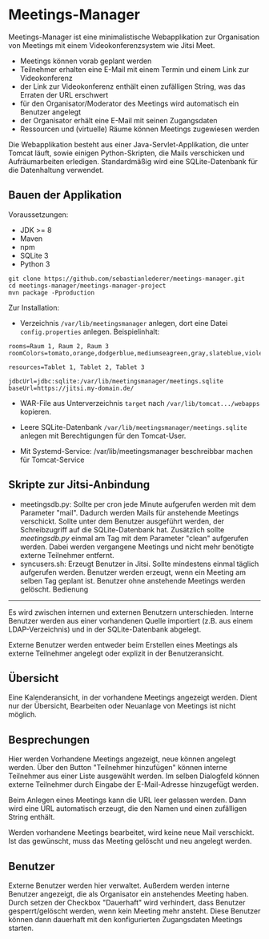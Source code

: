 Meetings-Manager
================
Meetings-Manager ist eine minimalistische Webapplikation zur Organisation von Meetings mit einem Videokonferenzsystem wie Jitsi Meet.

  * Meetings können vorab geplant werden
  * Teilnehmer erhalten eine E-Mail mit einem Termin und einem Link zur Videokonferenz
  * der Link zur Videokonferenz enthält einen zufälligen String, was das Erraten der URL
    erschwert
  * für den Organisator/Moderator des Meetings wird automatisch ein Benutzer angelegt
  * der Organisator erhält eine E-Mail mit seinen Zugangsdaten
  * Ressourcen und (virtuelle) Räume können Meetings zugewiesen werden


Die Webapplikation besteht aus einer Java-Servlet-Applikation, die unter Tomcat läuft, sowie einigen
 Python-Skripten, die Mails verschicken und Aufräumarbeiten erledigen. Standardmäßig wird eine SQLite-Datenbank
 für die Datenhaltung verwendet.


Bauen der Applikation
---------------------
Voraussetzungen:
  * JDK >= 8
  * Maven
  * npm
  * SQLite 3
  * Python 3


~~~
git clone https://github.com/sebastianlederer/meetings-manager.git
cd meetings-manager/meetings-manager-project
mvn package -Pproduction
~~~

Zur Installation:

  * Verzeichnis `/var/lib/meetingsmanager` anlegen, dort eine Datei `config.properties` anlegen.
Beispielinhalt:

~~~
rooms=Raum 1, Raum 2, Raum 3
roomColors=tomato,orange,dodgerblue,mediumseagreen,gray,slateblue,violet

resources=Tablet 1, Tablet 2, Tablet 3

jdbcUrl=jdbc:sqlite:/var/lib/meetingsmanager/meetings.sqlite
baseUrl=https://jitsi.my-domain.de/
~~~

  * WAR-File aus Unterverzeichnis `target` nach `/var/lib/tomcat.../webapps` kopieren.

  * Leere SQLite-Datenbank `/var/lib/meetingsmanager/meetings.sqlite` anlegen mit Berechtigungen für den Tomcat-User.

  * Mit Systemd-Service: /var/lib/meetingsmanager beschreibbar machen für Tomcat-Service

Skripte zur Jitsi-Anbindung
---------------------------
  * meetingsdb.py: Sollte per cron jede Minute aufgerufen werden mit dem Parameter "mail". Dadurch werden Mails für anstehende Meetings verschickt. Sollte unter dem Benutzer ausgeführt werden, der Schreibzugriff auf die SQLite-Datenbank hat. Zusätzlich sollte *meetingsdb.py* einmal am Tag mit dem Parameter "clean" aufgerufen werden. Dabei werden vergangene Meetings und nicht mehr benötigte externe Teilnehmer entfernt.
  * syncusers.sh: Erzeugt Benutzer in Jitsi. Sollte mindestens einmal täglich aufgerufen werden. Benutzer werden erzeugt, wenn ein Meeting am selben Tag geplant ist. Benutzer ohne anstehende Meetings werden gelöscht.
Bedienung
---------
Es wird zwischen internen und externen Benutzern unterschieden. Interne Benutzer werden aus einer vorhandenen Quelle importiert
(z.B. aus einem LDAP-Verzeichnis) und in der SQLite-Datenbank abgelegt.

Externe Benutzer werden entweder beim Erstellen eines Meetings als externe Teilnehmer angelegt oder explizit in der Benutzeransicht.

Übersicht
---------
Eine Kalenderansicht, in der vorhandene Meetings angezeigt werden. Dient nur der Übersicht, Bearbeiten oder Neuanlage von
Meetings ist nicht möglich.

Besprechungen
-------------
Hier werden Vorhandene Meetings angezeigt, neue können angelegt werden. Über den Button "Teilnehmer hinzufügen" können interne Teilnehmer aus einer Liste ausgewählt werden. Im selben Dialogfeld können externe Teilnehmer durch Eingabe der E-Mail-Adresse hinzugefügt werden.

Beim Anlegen eines Meetings kann die URL leer gelassen werden. Dann wird eine URL automatisch erzeugt, die den Namen und einen zufälligen String enthält.

Werden vorhandene Meetings bearbeitet, wird keine neue Mail verschickt. Ist das gewünscht, muss das Meeting gelöscht und neu angelegt werden.

Benutzer
--------
Externe Benutzer werden hier verwaltet. Außerdem werden interne Benutzer angezeigt, die als Organisator ein anstehendes Meeting haben. Durch setzen der Checkbox "Dauerhaft" wird verhindert, dass Benutzer gesperrt/gelöscht werden, wenn kein Meeting mehr ansteht. Diese Benutzer können dann dauerhaft mit den konfigurierten Zugangsdaten Meetings starten.

